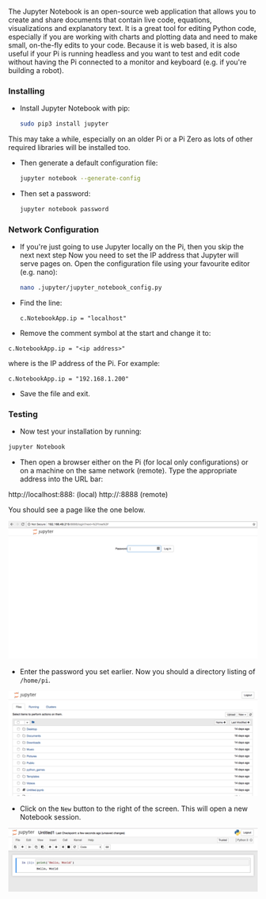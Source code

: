 
The Jupyter Notebook is an open-source web application that allows you to create and share documents that contain live code, equations, visualizations and explanatory text.  It is a great tool for editing Python code, especially if you are working with charts and plotting data and need to make small, on-the-fly edits to your code. Because it is web based, it is also useful if your Pi is running headless and you want to test and edit code without having the Pi connected to a monitor and keyboard (e.g. if you're building a robot).

### Installing

- Install Jupyter Notebook with pip:

    ```bash
    sudo pip3 install jupyter
    ```


This may take a while, especially on an older Pi or a Pi Zero as lots of other required libraries will be installed too.  

- Then generate a default configuration file:

    ```bash
    jupyter notebook --generate-config
    ```


- Then set a password:

    ```bash
    jupyter notebook password
    ```


### Network Configuration

- If you're just going to use Jupyter locally on the Pi, then you skip the next next step Now you need to set the IP address that Jupyter will serve pages on. Open the configuration file using your favourite editor (e.g. nano):

    ```bash
    nano .jupyter/jupyter_notebook_config.py
    ```

- Find the line:

    ```
    c.NotebookApp.ip = "localhost"
    ```

- Remove the comment symbol at the start and change it to:

```
c.NotebookApp.ip = "<ip address>"
```

where _<ip address>_ is the IP address of the Pi. For example:

```
c.NotebookApp.ip = "192.168.1.200"
```

- Save the file and exit.

### Testing

- Now test your installation by running:

```bash
jupyter Notebook
```

- Then open a browser either on the Pi (for local only configurations) or on a machine on the same network (remote).  Type the appropriate address into the URL bar:

http://localhost:888: (local)
http://<ipaddress>:8888 (remote)

You should see a page like the one below.

![login](images/image1.png)

- Enter the password you set earlier. Now you should a directory listing of `/home/pi`.

![directory](images/image2.png)

- Click on the `New` button to the right of the screen. This will open a new Notebook session.

![session](images/image3.png)
